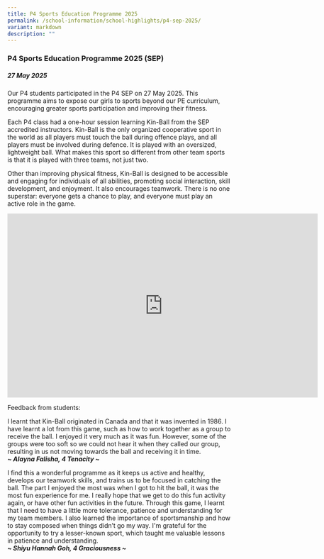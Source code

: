 ```yaml
---
title: P4 Sports Education Programme 2025
permalink: /school-information/school-highlights/p4-sep-2025/
variant: markdown
description: ""
---
```

### **P4 Sports Education Programme 2025 (SEP)**

##### 27 May 2025

Our P4 students participated in the P4 SEP on 27 May 2025. This programme aims to expose our girls to sports beyond our PE curriculum, encouraging greater sports participation and improving their fitness.

Each P4 class had a one-hour session learning Kin-Ball from the SEP accredited instructors.  Kin-Ball is the only organized cooperative sport in the world as all players must touch the ball during offence plays, and all players must be involved during defence. It is played with an oversized, lightweight ball. What makes this sport so different from other team sports is that it is played with three teams, not just two.

Other than improving physical fitness, Kin-Ball is designed to be accessible and engaging for individuals of all abilities, promoting social interaction, skill development, and enjoyment. It also encourages teamwork. There is no one superstar: everyone gets a chance to play, and everyone must play an active role in the game.

<center><iframe allowfullscreen="" allow="accelerometer; autoplay; clipboard-write; encrypted-media; gyroscope; picture-in-picture; web-share" frameborder="0" title="YouTube video player" src="https://www.youtube.com/embed/AY1waZj20rI?si=OimzOkHE4X8wcq89" height="415" width="700"></iframe></center>

Feedback from students:

I learnt that Kin-Ball originated in Canada and that it was invented in 1986. I have learnt a lot from this game, such as how to work together as a group to receive the ball. I enjoyed it very much as it was fun. However, some of the groups were too soft so we could not hear it when they called our group, resulting in us not moving towards the ball and receiving it in time.
<br>***~ Alayna Falisha, 4 Tenacity ~***

I find this a wonderful programme as it keeps us active and healthy, develops our teamwork skills, and trains us to be focused in catching the ball. The part I enjoyed the most was when I got to hit the ball, it was the most fun experience for me. I really hope that we get to do this fun activity again, or have other fun activities in the future.
Through this game, I learnt that I need to have a little more tolerance, patience and understanding for my team members. I also learned the importance of sportsmanship and how to stay composed when things didn’t go my way. I'm grateful for the opportunity to try a lesser-known sport, which taught me valuable lessons in patience and understanding.
<br>***~ Shiyu Hannah Goh, 4 Graciousness ~***